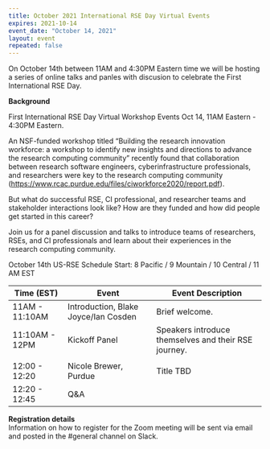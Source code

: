 ```yaml
---
title: October 2021 International RSE Day Virtual Events
expires: 2021-10-14
event_date: "October 14, 2021"
layout: event
repeated: false
---
```


On October 14th between 11AM and 4:30PM Eastern time we will be hosting a series of online
talks and panles with discusion to celebrate the First International RSE Day.

**Background**

First International RSE Day Virtual Workshop Events Oct 14, 11AM Eastern - 4:30PM Eastern.

An NSF-funded workshop titled “Building the research innovation workforce: a workshop
to identify new insights and directions to advance the research computing community” recently found that collaboration between research software engineers, cyberinfrastructure professionals, and researchers were key to the research computing community (https://www.rcac.purdue.edu/files/ciworkforce2020/report.pdf). 

But what do successful RSE, CI professional, and researcher teams and stakeholder interactions look like? How are they funded and how did people get started in this career?

Join us for a panel discussion and talks to introduce teams of researchers, RSEs, and CI professionals and learn about their experiences in the research computing community.

October 14th US-RSE Schedule
Start: 8 Pacific / 9 Mountain / 10 Central / 11 AM EST

| Time (EST)  | Event |  Event Description                         |
| ----        | ------|------------------------------------------- |
| 11AM - 11:10AM | Introduction, Blake Joyce/Ian Cosden   | Brief welcome.  |
| 11:10AM - 12PM | Kickoff Panel     | Speakers introduce themselves and their RSE journey. |
|             |                   |                                |
| 12:00 - 12:20 | Nicole Brewer, Purdue     | Title TBD                      |
| 12:20 - 12:45 | Q&A               |                                |


**Registration details**  
Information on how to register for the Zoom meeting will be sent via email and posted in the #general channel on Slack.
